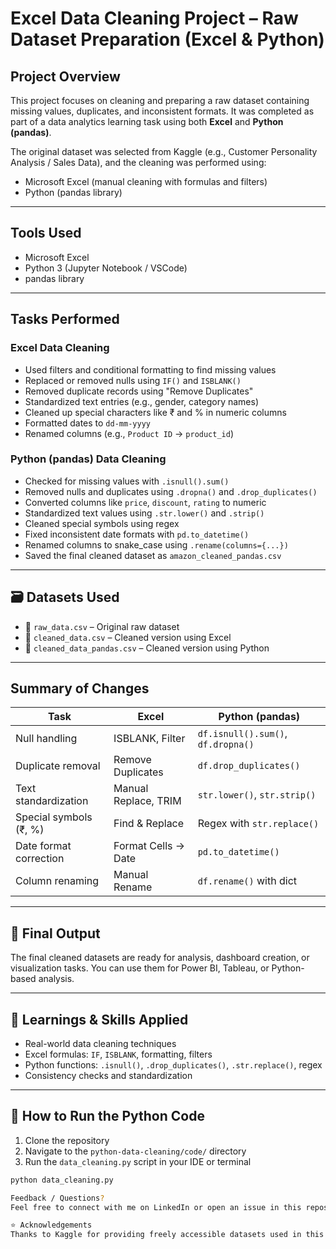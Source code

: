 #  Excel Data Cleaning Project – Raw Dataset Preparation (Excel & Python)

##  Project Overview

This project focuses on cleaning and preparing a raw dataset containing missing values, duplicates, and inconsistent formats. It was completed as part of a data analytics learning task using both **Excel** and **Python (pandas)**.

The original dataset was selected from Kaggle (e.g., Customer Personality Analysis / Sales Data), and the cleaning was performed using:
- Microsoft Excel (manual cleaning with formulas and filters)
- Python (pandas library)

---

##  Tools Used
- Microsoft Excel
- Python 3 (Jupyter Notebook / VSCode)
- pandas library

---

## Tasks Performed

### Excel Data Cleaning
- Used filters and conditional formatting to find missing values
- Replaced or removed nulls using `IF()` and `ISBLANK()`
- Removed duplicate records using "Remove Duplicates"
- Standardized text entries (e.g., gender, category names)
- Cleaned up special characters like ₹ and % in numeric columns
- Formatted dates to `dd-mm-yyyy`
- Renamed columns (e.g., `Product ID` → `product_id`)

### Python (pandas) Data Cleaning
- Checked for missing values with `.isnull().sum()`
- Removed nulls and duplicates using `.dropna()` and `.drop_duplicates()`
- Converted columns like `price`, `discount`, `rating` to numeric
- Standardized text values using `.str.lower()` and `.strip()`
- Cleaned special symbols using regex
- Fixed inconsistent date formats with `pd.to_datetime()`
- Renamed columns to snake_case using `.rename(columns={...})`
- Saved the final cleaned dataset as `amazon_cleaned_pandas.csv`

---

## 🗃️ Datasets Used

- 📄 `raw_data.csv` – Original raw dataset
- 📄 `cleaned_data.csv` – Cleaned version using Excel
- 📄 `cleaned_data_pandas.csv` – Cleaned version using Python

---

## Summary of Changes

| Task                        | Excel                 | Python (pandas)        |
|-----------------------------|------------------------|--------------------------|
| Null handling              | ISBLANK, Filter       | `df.isnull().sum()`, `df.dropna()` |
| Duplicate removal          | Remove Duplicates     | `df.drop_duplicates()`  |
| Text standardization       | Manual Replace, TRIM  | `str.lower()`, `str.strip()` |
| Special symbols (₹, %)     | Find & Replace         | Regex with `str.replace()` |
| Date format correction     | Format Cells → Date   | `pd.to_datetime()`      |
| Column renaming            | Manual Rename          | `df.rename()` with dict |

---

## 🙌 Final Output

The final cleaned datasets are ready for analysis, dashboard creation, or visualization tasks. You can use them for Power BI, Tableau, or Python-based analysis.

---

## 📌 Learnings & Skills Applied

- Real-world data cleaning techniques
- Excel formulas: `IF`, `ISBLANK`, formatting, filters
- Python functions: `.isnull()`, `.drop_duplicates()`, `.str.replace()`, regex
- Consistency checks and standardization

---

## 📁 How to Run the Python Code

1. Clone the repository
2. Navigate to the `python-data-cleaning/code/` directory
3. Run the `data_cleaning.py` script in your IDE or terminal

```bash
python data_cleaning.py

Feedback / Questions?
Feel free to connect with me on LinkedIn or open an issue in this repository.

⭐ Acknowledgements
Thanks to Kaggle for providing freely accessible datasets used in this task.
